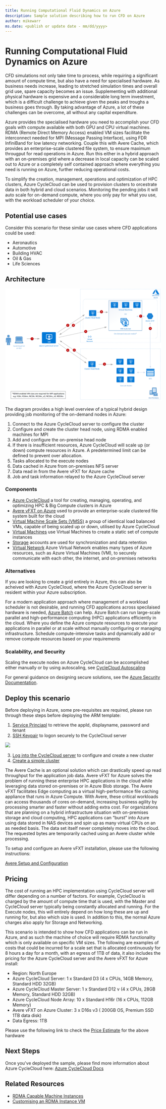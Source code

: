 ```yaml
---
title: Running Computational Fluid Dynamics on Azure
description: Sample solution describing how to run CFD on Azure
author: mikewarr
ms.date: <publish or update date - mm/dd/yyyy>
---
```

# Running Computational Fluid Dynamics on Azure

CFD simulations not only take time to process, while requiring a significant amount of compute time, but also have a need for specialised hardware. As business needs increase, leading to stretched simulation times and overall grid use, spare capacity becomes an issue. Supplementing with additional physical hardware is expensive and a considerable long term investment, which is a difficult challenge to achieve given the peaks and troughs a business goes through. By taking advantage of Azure, a lot of these challenges can be overcome, all without any capital expenditure.

Azure provides the specialised hardware you need to accomplish your CFD goals with compute available with both GPU and CPU virtual machines. RDMA (Remote Direct Memory Access) enabled VM sizes facilitate the interconnect needed for MPI (Message Passing Interface), using FDR InfiniBand for low latency networking. Couple this with Avere Cache, which provides an enterprise-scale clustered file system, to ensure maximum througput for read operations in Azure. Run this either in a hybrid approach with an on-premises grid where a decrease in local capacity can be scaled out to Azure or a completely self contained approach where everything you need is running on Azure, further reducing operational costs. 

To simplify the creation, management, operations and optimization of HPC clusters, Azure CycleCloud can be used to provision clusters to orcestrate data in both hybrid and cloud scenarios. Monitoring the pending jobs it will auto scale for on-demand compute, where you only pay for what you use, with the workload scheduler of your choice. 

## Potential use cases

Consider this scenario for these similar use cases where CFD applications could be used:

* Aeronautics
* Automotive
* Building HVAC
* Oil & Gas
* Life Sciences

## Architecture

![alt text][cyclearch]

The diagram provides a high level overview of a typical hybrid design providing job monitoring of the on-demand nodes in Azure:

1. Connect to the Azure CycleCloud server to configure the cluster
2. Configure and create the cluster head node, using RDMA enabled machines for MPI 
3. Add and configure the on-premise head node
4. If there is insufficient resources, Azure CycleCloud will scale up (or down) compute resources in Azure. A predetermined limit can be defined to prevent over allocation.
5. Tasks allocated to the execute nodes
6. Data cached in Azure from on-premises NFS server
7. Data read in from the Avere vFXT for Azure cache
8. Job and task information relayed to the Azure CycleCloud server


### Components

* [Azure CycleCloud][cyclecloud] a tool for creating, managing, operating, and optimizing HPC & Big Compute clusters in Azure
* [Avere vFXT on Azure][avere] used to provide an enterprise-scale clustered file system built for the cloud
* [Virtual Machine Scale Sets (VMSS)][vmss] a group of identical load balanced VMs, capable of being scaled up or down, utilised by Azure CycleCloud
* [Virtual Machines][vms] use Virtual Machines to create a static set of compute instances
* [Storage][storage] accounts are used for synchronization and data retention
* [Virtual Network][vnet] Azure Virtual Network enables many types of Azure resources, such as Azure Virtual Machines (VM), to securely communicate with each other, the internet, and on-premises networks 


### Alternatives

If you are looking to create a grid entirely in Azure, this can also be acheived with Azure CycleCloud, where the Azure CycleCloud server is resident within your Azure subscription.

For a modern application approach where management of a workload scheduler is not desirable, and running CFD applications across specilaised hardware is needed, [Azure Batch][batch] can help. Azure Batch can run large-scale parallel and high-performance computing (HPC) applications efficiently in the cloud. Where you define the Azure compute resources to execute your applications in parallel or at scale without manually configuring or managing infrastructure. Schedule compute-intensive tasks and dynamically add or remove compute resources based on your requirements

### Scalability, and Security


Scaling the execute nodes on Azure CycleCloud can be accomplished either manually or by using autoscaling, see [CycleCloud Autoscaling][cycle-scale]

For general guidance on designing secure solutions, see the [Azure Security Documentation][security].

## Deploy this scenario

Before deploying in Azure, some pre-requisites are required, please run through these steps before deploying the ARM template:
1. [Service Princiapl][cycle-svcprin] to retrieve the appId, displayname, password and tenant
2. [SSH Keypair][cycle-ssh] to logon securely to the CycleCloud server

<a href="https://portal.azure.com/#create/Microsoft.Template/uri/https%3A%2F%2Fraw.githubusercontent.com%2FCycleCloudCommunity%2Fcyclecloud_arm%2Fmaster%2Fazuredeploy.json" target="_blank">
    <img src="http://azuredeploy.net/deploybutton.png"/>
</a>

3. [Log into the CycleCloud server][cycle-login] to configure and create a new cluster
4. [Create a simple cluster][cycle-create] 

The Avere Cache is an optional solution which can drastically speed up read throughput for the application job data. Avere vFXT for Azure solves the problem of running these enterprise HPC applications in the cloud while leveraging data stored on-premises or in Azure Blob storage. The Avere vFXT facilitates Edge computing as a virtual high-performance file caching appliance that runs in Azure Compute. With Avere, these critical workloads can access thousands of cores on-demand, increasing business agility by processing smarter and faster without adding extra cost. For organizations that are planning on a hybrid infrastructure situation with on-premises storage and cloud computing, HPC applications can “burst” into Azure using data stored in NAS devices and spin up as many virtual CPUs on an as needed basis. The data set itself never completely moves into the cloud. The requested bytes are temporarily cached using an Avere cluster while processing.

To setup and configure an Avere vFXT installation, please use the following instructions:

[Avere Setup and Configuration][avere]


## Pricing

The cost of running an HPC implementation using CycleCloud server will differ depending on a number of factors. For example, CycleCloud is charged by the amount of compute time that is used, with the Master and CycleCloud server typically being constantly allocated and running. For the Execute nodes, this will entirely depend on how long these are up and running for, but also which size is used. In addition to this, the normal Azure charges also apply for Storage and Networking.  

This scenario is intended to show how CFD applications can be run in Azure, and as such the machine of choice will require RDMA functionality which is only available on specific VM sizes. The following are examples of costs that could be incurred for a scale set that is allocated continuously for 8 hours a day for a month, with an egress of 1TB of data, it also includes the pricing for the Azure CycleCloud server and the Avere vFXT for Azure install:

* Region: North Europe
* Azure CycleCloud Server: 1 x Standard D3 (4 x CPUs, 14GB Memory, Standard HDD 32GB)
* Azure CycleCloud Master Server: 1 x Standard D12 v (4 x CPUs, 28GB Memory, Standard HDD 32GB)
* Azure CycleCloud Node Array: 10 x Standard H16r (16 x CPUs, 112GB Memory)
* Avere vFXT on Azure Cluster: 3 x D16s v3 ( 200GB OS, Premium SSD 1TB data disk)
* Data Egress: 1TB

Please use the following link to check the [Price Estimate][pricing] for the above hardware


## Next Steps

Once you've deployed the sample, please find more information about Azure CycleCloud here: [Azure CycleCloud Docs][cyclecloud]

## Related Resources

* [RDMA Capable Machine Instances][rdma]
* [Customising an RDMA Instance VM][rdma-custom]



<!-- links -->
[calculator]: https://azure.com/e/
[availability]: /azure/architecture/checklist/availability
[resource-groups]: /azure/azure-resource-manager/resource-group-overview
[resiliency]: /azure/architecture/resiliency/
[security]: /azure/security/
[scalability]: /azure/architecture/checklist/scalability
[cyclearch]: media/native-hpc-ref-arch.png
[vmss]: https://docs.microsoft.com/en-us/azure/virtual-machine-scale-sets/overview
[cyclecloud]: https://docs.microsoft.com/en-us/azure/cyclecloud/
[rdma]: https://docs.microsoft.com/en-us/azure/virtual-machines/windows/sizes-hpc#rdma-capable-instances
[gpu]: https://docs.microsoft.com/en-us/azure/virtual-machines/windows/sizes-gpu
[hpcsizes]: https://docs.microsoft.com/en-us/azure/virtual-machines/windows/sizes-hpc
[vms]: https://docs.microsoft.com/en-us/azure/virtual-machines/
[storage]: https://azure.microsoft.com/services/storage/
[low-pri]: https://docs.microsoft.com/en-ca/azure/virtual-machine-scale-sets/virtual-machine-scale-sets-use-low-priority
[batch]: https://docs.microsoft.com/en-us/azure/batch/
[avere]: https://github.com/Azure/Avere/blob/master/README.md
[vnet]: https://docs.microsoft.com/en-us/azure/virtual-network/
[cycle-prereq]: https://docs.microsoft.com/en-us/azure/cyclecloud/quickstart-install-cyclecloud#prerequisites
[cycle-svcprin]: https://docs.microsoft.com/en-us/azure/cyclecloud/quickstart-install-cyclecloud#service-principal
[cycle-ssh]: https://docs.microsoft.com/en-us/azure/cyclecloud/quickstart-install-cyclecloud#ssh-keypair
[cycle-login]: https://docs.microsoft.com/en-us/azure/cyclecloud/quickstart-install-cyclecloud#log-into-the-cyclecloud-application-server
[cycle-create]: https://docs.microsoft.com/en-us/azure/cyclecloud/quickstart-create-and-run-cluster
[rdma]: https://docs.microsoft.com/en-us/azure/virtual-machines/windows/sizes-hpc#rdma-capable-instances
[rdma-custom]: https://docs.microsoft.com/en-us/azure/virtual-machines/linux/classic/rdma-cluster#customize-the-vm
[pricing]: https://azure.com/e/53030a04a2ab47a289156e2377a4247a
[cycle-scale]: https://docs.microsoft.com/en-us/azure/cyclecloud/autoscale
